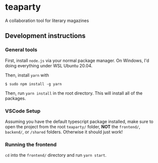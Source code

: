 # teaparty
A collaboration tool for literary magazines



## Development instructions

### General tools

First, install `node.js` via your normal package manager. On Windows, I'd doing everything under WSL Ubuntu 20.04.

Then, install `yarn` with 
```
$ sudo npm install -g yarn
```

Then, run `yarn install` in the root directory. This will install all of the packages.

### VSCode Setup

Assuming you have the default typescript package installed, make sure to open the project from the root `teaparty/` folder, **NOT** the `frontend/`, `backend/`, or `/shared` folders. Otherwise it should just work!

### Running the frontend

`cd` into the `frontend/` directory and run `yarn start`.
